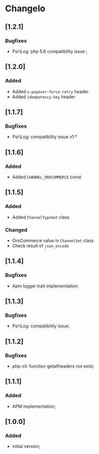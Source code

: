 # Changelo
## [1.2.1]
### Bugfixes
- Psr\Log: php 5.6 compatibility issue ;

## [1.2.0]
### Added
- Added `x-payever-force-retry` header
- Added `idempotency-key` header

## [1.1.7]
### Bugfixes
- Psr\Log: compatibility issue v1.*

## [1.1.6]
### Added
- Added `CHANNEL_OROCOMMERCE` const

## [1.1.5]
### Added
- Added `ChannelTypeSet` class

### Changed
- OroCommerce value in `ChannelSet` class
- Check result of `json_encode`

## [1.1.4]
### Bugfixes
- Apm logger trait implementation;
 
## [1.1.3]
### Bugfixes
- Psr\Log: compatibility issue;

## [1.1.2]
### Bugfixes
- php-cli: function getallheaders not exist;

## [1.1.1]
### Added
- APM implementation;

## [1.0.0]
### Added
- initial version;
